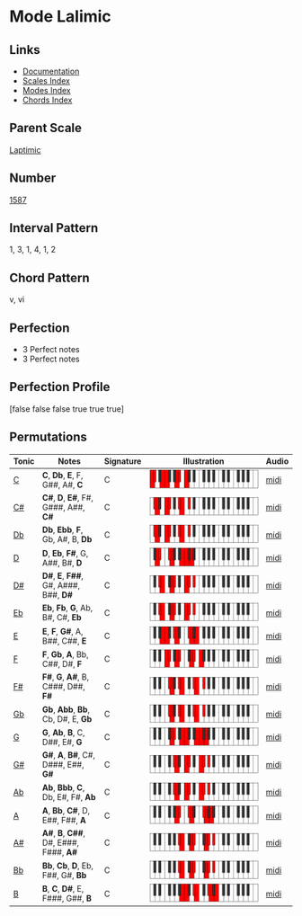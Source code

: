# Mode Lalimic

## Links

- [Documentation](README.md)
- [Scales Index](Scales.md)
- [Modes Index](Modes.md)
- [Chords Index](Chords.md)

## Parent Scale

[Laptimic](ScaleLaptimic.md)

## Number

[1587](https://ianring.com/musictheory/scales/1587)

## Interval Pattern

1, 3, 1, 4, 1, 2

## Chord Pattern

v, vi

## Perfection

- 3 Perfect notes
- 3 Perfect notes

## Perfection Profile

[false false false true true true]

## Permutations

| Tonic | Notes | Signature | Illustration | Audio |
|-------|-------|-----------|--------------|-------|
| [C](ModeCNaturalLalimic.md) | **C**, **Db**, **E**, F, G##, A#, **C** | C | ![CNaturalLalimic](ModeCNaturalLalimic.png) | [midi](https://github.com/edipermadi/music/blob/main/docs/ModeCNaturalLalimic.mid?raw=true) |
| [C#](ModeCSharpLalimic.md) | **C#**, **D**, **E#**, F#, G###, A##, **C#** | C | ![CSharpLalimic](ModeCSharpLalimic.png) | [midi](https://github.com/edipermadi/music/blob/main/docs/ModeCSharpLalimic.mid?raw=true) |
| [Db](ModeDFlatLalimic.md) | **Db**, **Ebb**, **F**, Gb, A#, B, **Db** | C | ![DFlatLalimic](ModeDFlatLalimic.png) | [midi](https://github.com/edipermadi/music/blob/main/docs/ModeDFlatLalimic.mid?raw=true) |
| [D](ModeDNaturalLalimic.md) | **D**, **Eb**, **F#**, G, A##, B#, **D** | C | ![DNaturalLalimic](ModeDNaturalLalimic.png) | [midi](https://github.com/edipermadi/music/blob/main/docs/ModeDNaturalLalimic.mid?raw=true) |
| [D#](ModeDSharpLalimic.md) | **D#**, **E**, **F##**, G#, A###, B##, **D#** | C | ![DSharpLalimic](ModeDSharpLalimic.png) | [midi](https://github.com/edipermadi/music/blob/main/docs/ModeDSharpLalimic.mid?raw=true) |
| [Eb](ModeEFlatLalimic.md) | **Eb**, **Fb**, **G**, Ab, B#, C#, **Eb** | C | ![EFlatLalimic](ModeEFlatLalimic.png) | [midi](https://github.com/edipermadi/music/blob/main/docs/ModeEFlatLalimic.mid?raw=true) |
| [E](ModeENaturalLalimic.md) | **E**, **F**, **G#**, A, B##, C##, **E** | C | ![ENaturalLalimic](ModeENaturalLalimic.png) | [midi](https://github.com/edipermadi/music/blob/main/docs/ModeENaturalLalimic.mid?raw=true) |
| [F](ModeFNaturalLalimic.md) | **F**, **Gb**, **A**, Bb, C##, D#, **F** | C | ![FNaturalLalimic](ModeFNaturalLalimic.png) | [midi](https://github.com/edipermadi/music/blob/main/docs/ModeFNaturalLalimic.mid?raw=true) |
| [F#](ModeFSharpLalimic.md) | **F#**, **G**, **A#**, B, C###, D##, **F#** | C | ![FSharpLalimic](ModeFSharpLalimic.png) | [midi](https://github.com/edipermadi/music/blob/main/docs/ModeFSharpLalimic.mid?raw=true) |
| [Gb](ModeGFlatLalimic.md) | **Gb**, **Abb**, **Bb**, Cb, D#, E, **Gb** | C | ![GFlatLalimic](ModeGFlatLalimic.png) | [midi](https://github.com/edipermadi/music/blob/main/docs/ModeGFlatLalimic.mid?raw=true) |
| [G](ModeGNaturalLalimic.md) | **G**, **Ab**, **B**, C, D##, E#, **G** | C | ![GNaturalLalimic](ModeGNaturalLalimic.png) | [midi](https://github.com/edipermadi/music/blob/main/docs/ModeGNaturalLalimic.mid?raw=true) |
| [G#](ModeGSharpLalimic.md) | **G#**, **A**, **B#**, C#, D###, E##, **G#** | C | ![GSharpLalimic](ModeGSharpLalimic.png) | [midi](https://github.com/edipermadi/music/blob/main/docs/ModeGSharpLalimic.mid?raw=true) |
| [Ab](ModeAFlatLalimic.md) | **Ab**, **Bbb**, **C**, Db, E#, F#, **Ab** | C | ![AFlatLalimic](ModeAFlatLalimic.png) | [midi](https://github.com/edipermadi/music/blob/main/docs/ModeAFlatLalimic.mid?raw=true) |
| [A](ModeANaturalLalimic.md) | **A**, **Bb**, **C#**, D, E##, F##, **A** | C | ![ANaturalLalimic](ModeANaturalLalimic.png) | [midi](https://github.com/edipermadi/music/blob/main/docs/ModeANaturalLalimic.mid?raw=true) |
| [A#](ModeASharpLalimic.md) | **A#**, **B**, **C##**, D#, E###, F###, **A#** | C | ![ASharpLalimic](ModeASharpLalimic.png) | [midi](https://github.com/edipermadi/music/blob/main/docs/ModeASharpLalimic.mid?raw=true) |
| [Bb](ModeBFlatLalimic.md) | **Bb**, **Cb**, **D**, Eb, F##, G#, **Bb** | C | ![BFlatLalimic](ModeBFlatLalimic.png) | [midi](https://github.com/edipermadi/music/blob/main/docs/ModeBFlatLalimic.mid?raw=true) |
| [B](ModeBNaturalLalimic.md) | **B**, **C**, **D#**, E, F###, G##, **B** | C | ![BNaturalLalimic](ModeBNaturalLalimic.png) | [midi](https://github.com/edipermadi/music/blob/main/docs/ModeBNaturalLalimic.mid?raw=true) |

